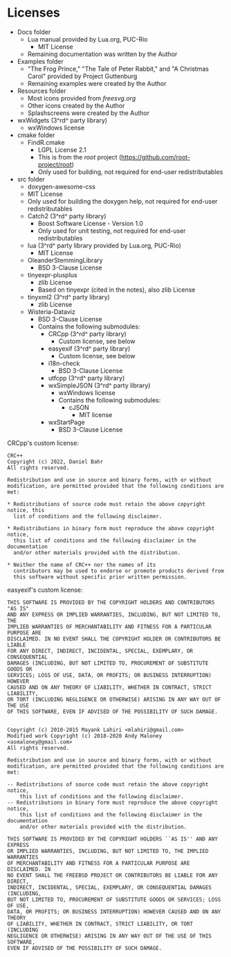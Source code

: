 # Licenses

- Docs folder
  - Lua manual provided by Lua.org, PUC-Rio
    - MIT License
  - Remaining documentation was written by the Author
- Examples folder
  - "The Frog Prince," "The Tale of Peter Rabbit," and "A Christmas Carol" provided by Project Guttenburg
  - Remaining examples were created by the Author
- Resources folder
  - Most icons provided from *freesvg.org*
  - Other icons created by the Author
  - Splashscreens were created by the Author
- wxWidgets (3^rd^ party library)
  - wxWindows license
- cmake folder
  - FindR.cmake
    - LGPL License 2.1
    - This is from the *root* project (https://github.com/root-project/root)
    - Only used for building, not required for end-user redistributables
- src folder
  -  doxygen-awesome-css
    - MIT License
    - Only used for building the doxygen help, not required for end-user redistributables
  - Catch2 (3^rd^ party library)
    - Boost Software License - Version 1.0
    - Only used for unit testing, not required for end-user redistributables
  - lua (3^rd^ party library provided by Lua.org, PUC-Rio)
    - MIT License
  - OleanderStemmingLibrary
    - BSD 3-Clause License
  - tinyexpr-plusplus
    - zlib License
    - Based on tinyexpr (cited in the notes), also zlib License
  - tinyxml2 (3^rd^ party library)
    - zlib License
  - Wisteria-Dataviz
    - BSD 3-Clause License
    - Contains the following submodules:
      - CRCpp (3^rd^ party library)
        - Custom license, see below
      - easyexif (3^rd^ party library)
        - Custom license, see below
      - i18n-check
        - BSD 3-Clause License
      - utfcpp (3^rd^ party library)
      - wxSimpleJSON (3^rd^ party library)
        - wxWindows license
        - Contains the following submodules:
          - cJSON
            - MIT license 
      - wxStartPage
        - BSD 3-Clause License

CRCpp's custom license:

    CRC++
    Copyright (c) 2022, Daniel Bahr
    All rights reserved.

    Redistribution and use in source and binary forms, with or without
    modification, are permitted provided that the following conditions are met:

    * Redistributions of source code must retain the above copyright notice, this
      list of conditions and the following disclaimer.

    * Redistributions in binary form must reproduce the above copyright notice,
      this list of conditions and the following disclaimer in the documentation
      and/or other materials provided with the distribution.

    * Neither the name of CRC++ nor the names of its
      contributors may be used to endorse or promote products derived from
      this software without specific prior written permission.

easyexif's custom license:

    THIS SOFTWARE IS PROVIDED BY THE COPYRIGHT HOLDERS AND CONTRIBUTORS "AS IS"
    AND ANY EXPRESS OR IMPLIED WARRANTIES, INCLUDING, BUT NOT LIMITED TO, THE
    IMPLIED WARRANTIES OF MERCHANTABILITY AND FITNESS FOR A PARTICULAR PURPOSE ARE
    DISCLAIMED. IN NO EVENT SHALL THE COPYRIGHT HOLDER OR CONTRIBUTORS BE LIABLE
    FOR ANY DIRECT, INDIRECT, INCIDENTAL, SPECIAL, EXEMPLARY, OR CONSEQUENTIAL
    DAMAGES (INCLUDING, BUT NOT LIMITED TO, PROCUREMENT OF SUBSTITUTE GOODS OR
    SERVICES; LOSS OF USE, DATA, OR PROFITS; OR BUSINESS INTERRUPTION) HOWEVER
    CAUSED AND ON ANY THEORY OF LIABILITY, WHETHER IN CONTRACT, STRICT LIABILITY,
    OR TORT (INCLUDING NEGLIGENCE OR OTHERWISE) ARISING IN ANY WAY OUT OF THE USE
    OF THIS SOFTWARE, EVEN IF ADVISED OF THE POSSIBILITY OF SUCH DAMAGE.


    Copyright (c) 2010-2015 Mayank Lahiri <mlahiri@gmail.com>
    Modified work Copyright (c) 2018-2020 Andy Maloney <asmaloney@gmail.com>
    All rights reserved.

    Redistribution and use in source and binary forms, with or without
    modification, are permitted provided that the following conditions are met:

    -- Redistributions of source code must retain the above copyright notice,
        this list of conditions and the following disclaimer.
    -- Redistributions in binary form must reproduce the above copyright notice,
        this list of conditions and the following disclaimer in the documentation
        and/or other materials provided with the distribution.

    THIS SOFTWARE IS PROVIDED BY THE COPYRIGHT HOLDERS ``AS IS'' AND ANY EXPRESS
    OR IMPLIED WARRANTIES, INCLUDING, BUT NOT LIMITED TO, THE IMPLIED WARRANTIES
    OF MERCHANTABILITY AND FITNESS FOR A PARTICULAR PURPOSE ARE DISCLAIMED. IN
    NO EVENT SHALL THE FREEBSD PROJECT OR CONTRIBUTORS BE LIABLE FOR ANY DIRECT,
    INDIRECT, INCIDENTAL, SPECIAL, EXEMPLARY, OR CONSEQUENTIAL DAMAGES (INCLUDING,
    BUT NOT LIMITED TO, PROCUREMENT OF SUBSTITUTE GOODS OR SERVICES; LOSS OF USE,
    DATA, OR PROFITS; OR BUSINESS INTERRUPTION) HOWEVER CAUSED AND ON ANY THEORY
    OF LIABILITY, WHETHER IN CONTRACT, STRICT LIABILITY, OR TORT (INCLUDING
    NEGLIGENCE OR OTHERWISE) ARISING IN ANY WAY OUT OF THE USE OF THIS SOFTWARE,
    EVEN IF ADVISED OF THE POSSIBILITY OF SUCH DAMAGE.
